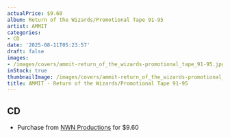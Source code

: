 ```yaml
---
actualPrice: $9.60
album: Return of the Wizards/Promotional Tape 91-95
artist: AMMIT
categories:
- CD
date: '2025-08-11T05:23:57'
draft: false
images:
- /images/covers/ammit-return_of_the_wizards-promotional_tape_91-95.jpg
inStock: true
thumbnailImage: /images/covers/ammit-return_of_the_wizards-promotional_tape_91-95-thumb.jpg
title: AMMIT - Return of the Wizards/Promotional Tape 91-95
---
```


## CD
* Purchase from [NWN Productions](http://shop.nwnprod.com/index.php?route=product/product&path=93&product_id=44809&sort=pd.name&order=ASC) for $9.60
